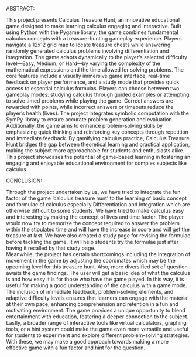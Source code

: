 ABSTRACT:

This project presents Calculus Treasure Hunt, an innovative educational game designed to make learning calculus engaging and interactive. Built using Python with the Pygame library, the game combines fundamental calculus concepts with a treasure-hunting gameplay experience. Players navigate a 12x12 grid map to locate treasure chests while answering randomly generated calculus problems involving differentiation and integration. The game adapts dynamically to the player’s selected difficulty level—Easy, Medium, or Hard—by varying the complexity of the mathematical expressions and the time allowed for solving problems.
The core features include a visually immersive game interface, real-time feedback on player performance, and a study mode that provides quick access to essential calculus formulas. Players can choose between two gameplay modes: studying calculus through guided examples or attempting to solve timed problems while playing the game. Correct answers are rewarded with points, while incorrect answers or timeouts reduce the player’s health (lives). The project integrates symbolic computation with the SymPy library to ensure accurate problem generation and evaluation.
Additionally, the game aims to enhance problem-solving skills by emphasizing quick thinking and reinforcing key concepts through repetition and immediate feedback. By gamifying calculus practice, Calculus Treasure Hunt bridges the gap between theoretical learning and practical application, making the subject more approachable for students and enthusiasts alike.
This project showcases the potential of game-based learning in fostering an engaging and enjoyable educational environment for complex subjects like calculus.

CONCLUSION:

Through the project undertaken by us, we have tried to integrate the fun factor of the game ‘calculus treasure hunt’ to the learning of basic concept and formulae of calculus especially Differentiation and Integration which are otherwise difficult to some students. We have tried to make calculus easy and interesting by making the concept of lives and time factor. The player would now try to memorize the concept required to answer the problem within the stipulated time and will have the increase in score and will get the treasure at last. 
We have also created a study page for revising the formulae before tackling the game. It will help students try the formulae just after having it recalled by that study page.  
Meanwhile, the project has certain shortcomings including the integration of movement in the game by adjusting the coordinates which may be the upcoming level for this treasure hunt. Also, more diversified set of question awaits the game findings. The user will get a basic idea of what the calculus is and how easy it is for those who have the game played. In this way, it is useful for making a good understanding of the calculus with a game mode.  
The inclusion of immediate feedback, problem-solving elements, and adaptive difficulty levels ensures that learners can engage with the material at their own pace, enhancing comprehension and retention in a fun and motivating environment. The game provides a unique opportunity to blend entertainment with education, fostering a deeper connection to the subject.  
Lastly, a broader range of interactive tools like virtual calculators, graphing tools, or a hint system could make the game even more versatile and useful for students to experiment and explore different problem-solving strategies.  With these, we may make a good approach towards making a more effective game with a fun factor and hint for the question.  

